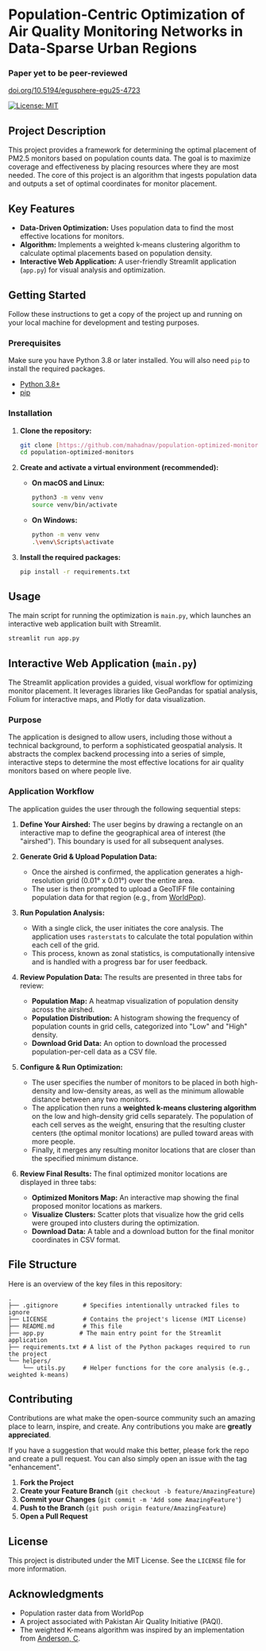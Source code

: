 # Population-Centric Optimization of Air Quality Monitoring Networks in Data-Sparse Urban Regions

### Paper yet to be peer-reviewed
[doi.org/10.5194/egusphere-egu25-4723](https://doi.org/10.5194/egusphere-egu25-4723)

[![License: MIT](https://img.shields.io/badge/License-MIT-yellow.svg)](https://opensource.org/licenses/MIT)

## Project Description

This project provides a framework for determining the optimal placement of PM2.5 monitors based on population counts data. The goal is to maximize coverage and effectiveness by placing resources where they are most needed. The core of this project is an algorithm that ingests population data and outputs a set of optimal coordinates for monitor placement.

## Key Features

* **Data-Driven Optimization:** Uses population data to find the most effective locations for monitors.
* **Algorithm:** Implements a weighted k-means clustering algorithm to calculate optimal placements based on population density.
* **Interactive Web Application:** A user-friendly Streamlit application (`app.py`) for visual analysis and optimization.

## Getting Started

Follow these instructions to get a copy of the project up and running on your local machine for development and testing purposes.

### Prerequisites

Make sure you have Python 3.8 or later installed. You will also need `pip` to install the required packages.

* [Python 3.8+](https://www.python.org/downloads/)
* [pip](https://pip.pypa.io/en/stable/installation/)

### Installation

1.  **Clone the repository:**
    ```sh
    git clone [https://github.com/mahadnav/population-optimized-monitors.git](https://github.com/mahadnav/population-optimized-monitors.git)
    cd population-optimized-monitors
    ```

2.  **Create and activate a virtual environment (recommended):**
    * **On macOS and Linux:**
        ```sh
        python3 -m venv venv
        source venv/bin/activate
        ```
    * **On Windows:**
        ```sh
        python -m venv venv
        .\venv\Scripts\activate
        ```

3.  **Install the required packages:**
    ```sh
    pip install -r requirements.txt
    ```

## Usage

The main script for running the optimization is `main.py`, which launches an interactive web application built with Streamlit.

```sh
streamlit run app.py
```

## Interactive Web Application (`main.py`)

The Streamlit application provides a guided, visual workflow for optimizing monitor placement. It leverages libraries like GeoPandas for spatial analysis, Folium for interactive maps, and Plotly for data visualization.

### Purpose

The application is designed to allow users, including those without a technical background, to perform a sophisticated geospatial analysis. It abstracts the complex backend processing into a series of simple, interactive steps to determine the most effective locations for air quality monitors based on where people live.

### Application Workflow

The application guides the user through the following sequential steps:

1.  **Define Your Airshed:** The user begins by drawing a rectangle on an interactive map to define the geographical area of interest (the "airshed"). This boundary is used for all subsequent analyses.

2.  **Generate Grid & Upload Population Data:**
    * Once the airshed is confirmed, the application generates a high-resolution grid (0.01° x 0.01°) over the entire area.
    * The user is then prompted to upload a GeoTIFF file containing population data for that region (e.g., from [WorldPop](https://www.worldpop.org/)).

3.  **Run Population Analysis:**
    * With a single click, the user initiates the core analysis. The application uses `rasterstats` to calculate the total population within each cell of the grid.
    * This process, known as zonal statistics, is computationally intensive and is handled with a progress bar for user feedback.

4.  **Review Population Data:** The results are presented in three tabs for review:
    * **Population Map:** A heatmap visualization of population density across the airshed.
    * **Population Distribution:** A histogram showing the frequency of population counts in grid cells, categorized into "Low" and "High" density.
    * **Download Grid Data:** An option to download the processed population-per-cell data as a CSV file.

5.  **Configure & Run Optimization:**
    * The user specifies the number of monitors to be placed in both high-density and low-density areas, as well as the minimum allowable distance between any two monitors.
    * The application then runs a **weighted k-means clustering algorithm** on the low and high-density grid cells separately. The population of each cell serves as the weight, ensuring that the resulting cluster centers (the optimal monitor locations) are pulled toward areas with more people.
    * Finally, it merges any resulting monitor locations that are closer than the specified minimum distance.

6.  **Review Final Results:** The final optimized monitor locations are displayed in three tabs:
    * **Optimized Monitors Map:** An interactive map showing the final proposed monitor locations as markers.
    * **Visualize Clusters:** Scatter plots that visualize how the grid cells were grouped into clusters during the optimization.
    * **Download Data:** A table and a download button for the final monitor coordinates in CSV format.

## File Structure

Here is an overview of the key files in this repository:

```
.
├── .gitignore       # Specifies intentionally untracked files to ignore
├── LICENSE          # Contains the project's license (MIT License)
├── README.md        # This file
├── app.py          # The main entry point for the Streamlit application
├── requirements.txt # A list of the Python packages required to run the project
└── helpers/
    └── utils.py     # Helper functions for the core analysis (e.g., weighted k-means)
```

## Contributing

Contributions are what make the open-source community such an amazing place to learn, inspire, and create. Any contributions you make are **greatly appreciated**.

If you have a suggestion that would make this better, please fork the repo and create a pull request. You can also simply open an issue with the tag "enhancement".

1.  **Fork the Project**
2.  **Create your Feature Branch** (`git checkout -b feature/AmazingFeature`)
3.  **Commit your Changes** (`git commit -m 'Add some AmazingFeature'`)
4.  **Push to the Branch** (`git push origin feature/AmazingFeature`)
5.  **Open a Pull Request**

## License

This project is distributed under the MIT License. See the `LICENSE` file for more information.

## Acknowledgments

* Population raster data from WorldPop
* A project associated with Pakistan Air Quality Initiative (PAQI).
* The weighted K-means algorithm was inspired by an implementation from [Anderson, C](https://github.com/leapingllamas/medium_posts/tree/ae818a78eec7f7821bfecfc0d140cadcdc039a4e).
